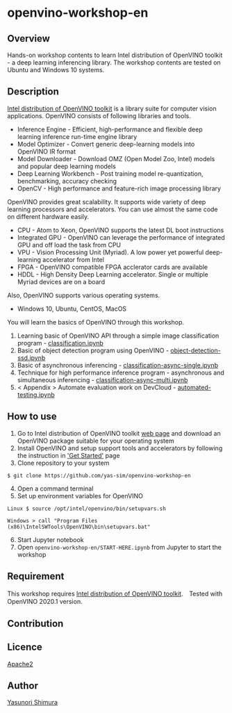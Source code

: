 # openvino-workshop-en

## Overview
Hands-on workshop contents to learn Intel distribution of OpenVINO toolkit - a deep learning inferencing library.
The workshop contents are tested on Ubuntu and Windows 10 systems.

## Description
[Intel distribution of OpenVINO toolkit](https://software.intel.com/en-us/openvino-toolkit) is a library suite for computer vision applications. OpenVINO consists of following libraries and tools.  
- Inference Engine - Efficient, high-performance and flexible deep learning inference run-time engine library
- Model Optimizer - Convert generic deep-learning models into OpenVINO IR format
- Model Downloader - Download OMZ (Open Model Zoo, Intel) models and popular deep learning models
- Deep Learning Workbench - Post training model re-quantization, benchmarking, accuracy checking
- OpenCV - High performance and feature-rich image processing library

OpenVINO provides great scalability. It supports wide variety of deep learning processors and accelerators. You can use almost the same code on different hardware easily.
- CPU - Atom to Xeon, OpenVINO supports the latest DL boot instructions
- Integrated GPU - OpenVINO can leverage the performance of integrated GPU and off load the task from CPU
- VPU - Vision Processing Unit (Myriad). A low power yet powerful deep-learning accelerator from Intel
- FPGA - OpenVINO compatible FPGA acclerator cards are available
- HDDL - High Density Deep Learning accelerator. Single or multiple Myriad devices are on a board   

Also, OpenVINO supports various operating systems.
- Windows 10, Ubuntu, CentOS, MacOS

You will learn the basics of OpenVINO through this workshop.
1.  Learning basic of OpenVINO API through a simple image classification program - [classification.ipynb](./classification.ipynb)
2.  Basic of object detection program using OpenVINO - [object-detection-ssd.ipynb](./object-detection-ssd.ipynb)
3.  Basic of asynchronous inferencing - [classification-async-single.ipynb](./classification-async-single.ipynb)
4.  Technique for high performance inference program - asynchronous and simultaneous inferencing - [classification-async-multi.ipynb](./classification-async-multi.ipynb)
4. < Appendix > Automate evaluation work on DevCloud - [automated-testing.ipynb](./automated-testing.ipynb)

## How to use
1. Go to Intel distribution of OpenVINO toolkit [web page](https://software.intel.com/en-us/openvino-toolkit) and download an OpenVINO package suitable for your operating system
2. Install OpenVINO and setup support tools and accelerators by following the instruction in ['Get Started'](https://software.intel.com/en-us/openvino-toolkit/documentation/get-started) page
3. Clone repository to your system
~~~shell
$ git clone https://github.com/yas-sim/openvino-workshop-en
~~~
4. Open a command terminal
5. Set up environment variables for OpenVINO
~~~
Linux $ source /opt/intel/openvino/bin/setupvars.sh  
~~~
~~~
Windows > call "Program Files (x86)\IntelSWTools\OpenVINO\bin\setupvars.bat"
~~~

6. Start Jupyter notebook
7. Open `openvino-workshop-en/START-HERE.ipynb` from Jupyter to start the workshop

## Requirement
This workshop requires [Intel distribution of OpenVINO toolkit](https://software.intel.com/en-us/openvino-toolkit
).　Tested with OpenVINO 2020.1 version.

## Contribution

## Licence

[Apache2](http://www.apache.org/licenses/LICENSE-2.0.txt)

## Author

[Yasunori Shimura](https://github.com/yassim-intel)
